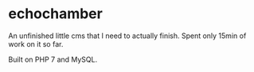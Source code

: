 # echochamber
An unfinished little cms that I need to actually finish. Spent only 15min of work on it so far.

Built on PHP 7 and MySQL. 
